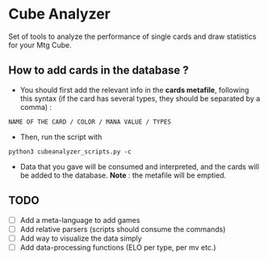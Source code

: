 # Cube Analyzer

Set of tools to analyze the performance of single cards and draw statistics for your Mtg Cube.

## How to add cards in the database ?
* You should first add the relevant info in the **cards metafile**, following this syntax (if the card has several types, they should be separated by a comma) :
```
NAME OF THE CARD / COLOR / MANA VALUE / TYPES
```
* Then, run the script with 
```
python3 cubeanalyzer_scripts.py -c
```
* Data that you gave will be consumed and interpreted, and the cards will be added to the database. **Note** : the metafile will be emptied.

## TODO
* [ ] Add a meta-language to add games
* [ ] Add relative parsers (scripts should consume the commands)
* [ ] Add way to visualize the data simply
* [ ] Add data-processing functions (ELO per type, per mv etc.)